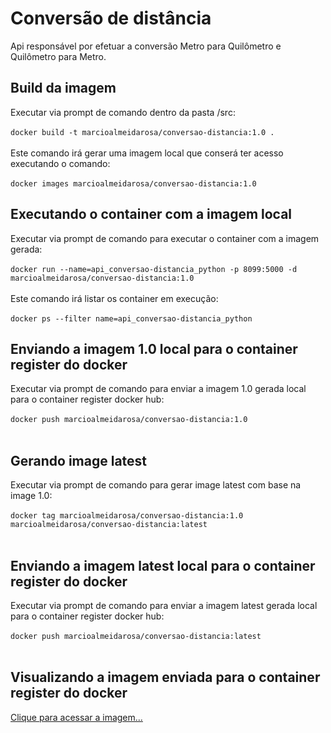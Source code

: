 # Conversão de distância
Api responsável por efetuar a conversão Metro para Quilômetro e Quilômetro para Metro.

## Build da imagem

Executar via prompt de comando dentro da pasta /src: </br></br>
`docker build -t marcioalmeidarosa/conversao-distancia:1.0 .`</br></br>
Este comando irá gerar uma imagem local que conserá ter acesso executando o comando: </br></br>
`docker images marcioalmeidarosa/conversao-distancia:1.0`

## Executando o container com a imagem local

Executar via prompt de comando para executar o container com a imagem gerada: </br></br>
`docker run --name=api_conversao-distancia_python -p 8099:5000 -d marcioalmeidarosa/conversao-distancia:1.0`</br></br>
Este comando irá listar os container em execução: </br></br>
`docker ps --filter name=api_conversao-distancia_python`

## Enviando a imagem 1.0 local para o container register do docker

Executar via prompt de comando para enviar a imagem 1.0 gerada local para o container register docker hub: </br></br>
`docker push marcioalmeidarosa/conversao-distancia:1.0`</br></br>

## Gerando image latest

Executar via prompt de comando para gerar image latest com base na image 1.0: </br></br>
`docker tag marcioalmeidarosa/conversao-distancia:1.0 marcioalmeidarosa/conversao-distancia:latest`</br></br>

## Enviando a imagem latest local para o container register do docker

Executar via prompt de comando para enviar a imagem latest gerada local para o container register docker hub: </br></br>
`docker push marcioalmeidarosa/conversao-distancia:latest`</br></br>

## Visualizando a imagem enviada para o container register do docker
[Clique para acessar a imagem...](https://hub.docker.com/repository/docker/marcioalmeidarosa/conversao-distancia)